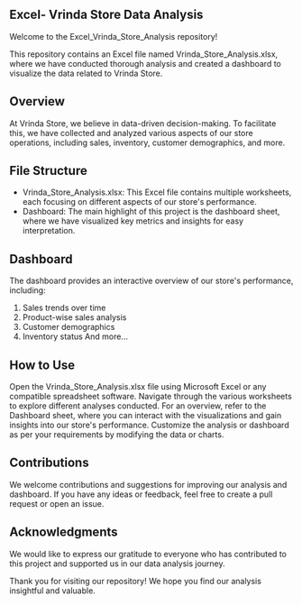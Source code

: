 ## Excel- Vrinda Store Data Analysis 

Welcome to the Excel_Vrinda_Store_Analysis repository!

This repository contains an Excel file named Vrinda_Store_Analysis.xlsx, where we have conducted thorough analysis and created a dashboard to visualize the data related to Vrinda Store.

## Overview
At Vrinda Store, we believe in data-driven decision-making. To facilitate this, we have collected and analyzed various aspects of our store operations, including sales, inventory, customer demographics, and more.

## File Structure
* Vrinda_Store_Analysis.xlsx: This Excel file contains multiple worksheets, each focusing on different aspects of our store's performance.
* Dashboard: The main highlight of this project is the dashboard sheet, where we have visualized key metrics and insights for easy interpretation.

## Dashboard
The dashboard provides an interactive overview of our store's performance, including:

1. Sales trends over time
2. Product-wise sales analysis
3. Customer demographics
4. Inventory status
And more...

## How to Use
Open the Vrinda_Store_Analysis.xlsx file using Microsoft Excel or any compatible spreadsheet software.
Navigate through the various worksheets to explore different analyses conducted.
For an overview, refer to the Dashboard sheet, where you can interact with the visualizations and gain insights into our store's performance.
Customize the analysis or dashboard as per your requirements by modifying the data or charts.
## Contributions
We welcome contributions and suggestions for improving our analysis and dashboard. If you have any ideas or feedback, feel free to create a pull request or open an issue.


## Acknowledgments
We would like to express our gratitude to everyone who has contributed to this project and supported us in our data analysis journey.

Thank you for visiting our repository! We hope you find our analysis insightful and valuable.

